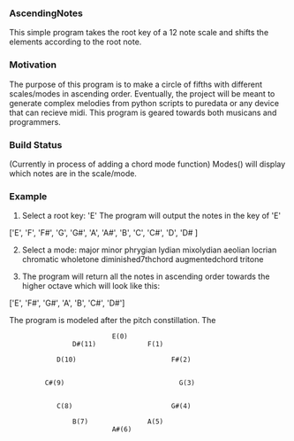 ### AscendingNotes 

This simple program takes the root key of a 12 note scale and shifts the elements according to the root note. 

### Motivation 

The purpose of this program is to make a circle of fifths with different scales/modes in ascending order. 
Eventually, the project will be meant to generate complex melodies from python scripts to puredata or any device that can recieve midi. 
This program is geared towards both musicans and programmers. 

### Build Status 
(Currently in process of adding a chord mode function)
Modes() will display which notes are in the scale/mode.

### Example
1. Select a root key:
'E'
The program will output the notes in the key of 'E'

['E', 'F', 'F#', 'G', 'G#', 'A', 'A#', 'B', 'C', 'C#', 'D', 'D# ]

2. Select a mode:
major
minor
phrygian
lydian
mixolydian
aeolian
locrian
chromatic
wholetone
diminished7thchord
augmentedchord
tritone

3. The program will return all the notes in ascending order towards the higher octave which will look like this:

 ['E', 'F#', 'G#', 'A', 'B', 'C#', 'D#']
    
The program is modeled after the pitch constillation.
The

                              E(0)
                    D#(11)             F(1)  
                    
                D(10)                        F#(2)
                 
                 
             C#(9)                             G(3) 
             
                                        
                C(8)                         G#(4)
                    
                    B(7)               A(5)
                              A#(6)



 
 
 
 
 
 
